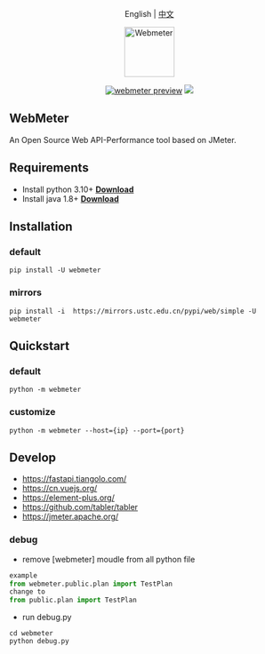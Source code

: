 <p align="center">
  <a>English</a> | <a href="./README.zh.md">中文</a>
</p>
<p align="center">
<a href="#">
<img src="https://github.com/smart-test-ti/webmeter/blob/main/webmeter/static/image/logo.png?raw=true" alt="Webmeter" width="90">
</a>
<br>
</p>
<p align="center">
<a href="https://pypi.org/project/webmeter/" target="__blank"><img src="https://img.shields.io/pypi/v/webmeter" alt="webmeter preview"></a>
<a href="https://pepy.tech/project/webmeter" target="__blank"><img src="https://static.pepy.tech/personalized-badge/webmeter?period=total&units=international_system&left_color=grey&right_color=orange&left_text=downloads"></a>
</p>

## WebMeter

An Open Source Web API-Performance tool based on JMeter.

## Requirements

- Install python 3.10+ [**Download**](https://www.python.org/downloads/)
- Install java 1.8+ [**Download**](https://www.java.com/)

## Installation

### default

```shell
pip install -U webmeter
```

### mirrors

```shell
pip install -i  https://mirrors.ustc.edu.cn/pypi/web/simple -U webmeter
```

## Quickstart

### default

```shell
python -m webmeter
```

### customize

```shell
python -m webmeter --host={ip} --port={port}
```

## Develop

* https://fastapi.tiangolo.com/
* https://cn.vuejs.org/
* https://element-plus.org/
* https://github.com/tabler/tabler
* https://jmeter.apache.org/

### debug

* remove [webmeter] moudle from all python file

```python
example
from webmeter.public.plan import TestPlan  
change to 
from public.plan import TestPlan
```

* run debug.py

```shell
cd webmeter
python debug.py
```

